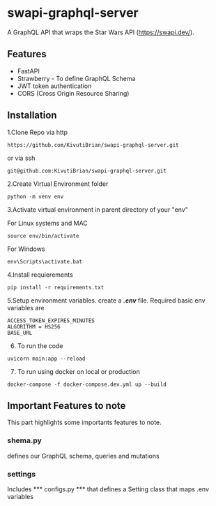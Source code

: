 # swapi-graphql-server
A GraphQL API that wraps the Star Wars API  (https://swapi.dev/). 

## Features

* FastAPI
* Strawberry - To define GraphQL Schema
* JWT token authentication
* CORS (Cross Origin Resource Sharing)


## Installation

1.Clone Repo via http

```
https://github.com/KivutiBrian/swapi-graphql-server.git
```

or via ssh

```
git@github.com:KivutiBrian/swapi-graphql-server.git
```

2.Create Virtual Environment folder

```
python -m venv env
```

3.Activate virtual environment in parent directory of your "env"

For Linux systems and MAC

```
source env/bin/activate
```

For Windows

```
env\Scripts\activate.bat
```

4.Install requierements
```
pip install -r requirements.txt
```

5.Setup environment variables. create a ***.env*** file.
Required basic env variables are
```
ACCESS_TOKEN_EXPIRES_MINUTES
ALGORITHM = HS256
BASE_URL

```

6. To run the code
```
uvicorn main:app --reload
```

7. To run using docker on local or production
```
docker-compose -f docker-compose.dev.yml up --build
```

## Important Features to note

This part highlights some importants features to note.


### shema.py
defines our GraphQL schema, queries and mutations


### settings
Includes *** configs.py *** that defines a Setting class that maps .env variables 
